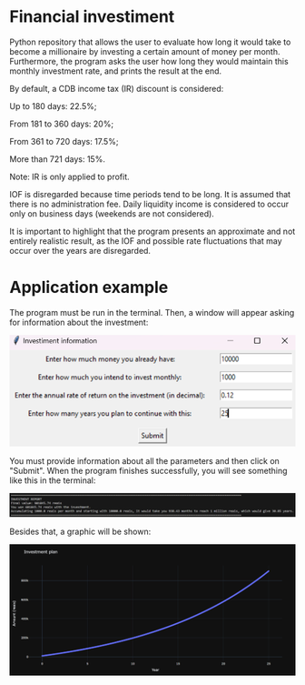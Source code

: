 # Financial investiment
Python repository that allows the user to evaluate how long it would take to become a millionaire by investing a certain amount of money per month.
Furthermore, the program asks the user how long they would maintain this monthly investment rate, and prints the result at the end.

By default, a CDB income tax (IR) discount is considered:
<p>
     Up to 180 days: 22.5%;
</p>
<p>
     From 181 to 360 days: 20%;
</p>
<p>
     From 361 to 720 days: 17.5%;
</p>
<p>
     More than 721 days: 15%.
</p>
Note: IR is only applied to profit.

IOF is disregarded because time periods tend to be long.
It is assumed that there is no administration fee.
Daily liquidity income is considered to occur only on business days (weekends are not considered).
<p>
     It is important to highlight that the program presents an approximate and not entirely realistic result, as the IOF and possible rate fluctuations that may occur over the years are disregarded.
</p>

# Application example

The program must be run in the terminal. Then, a window will appear asking for information about the investment:
<p>
<img width="710" alt="image" src="img\img1.png">
</p>

You must provide information about all the parameters and then click on "Submit".
When the program finishes successfully, you will see something like this in the terminal:
<p>
<img width="710" alt="image" src="img\img2.png">
</p>

Besides that, a graphic will be shown:
<p>
<img width="710" alt="image" src="img\img3.png">
</p>